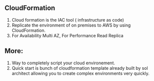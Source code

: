 ## CloudFormation

1. Cloud formation is the IAC tool ( infrastructure as code)
2. Replicate the environment of on premises to AWS by using CloudFormation.
3. For Availability Multi AZ, For Performance Read Replica

## More:

1. Way to completely script your cloud environement.
2. Quick start is bunch of cloudformation template already built by sol architect allowing you to create complex environments very quickly.
